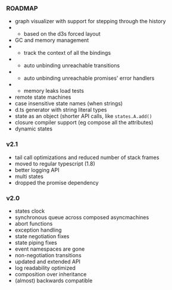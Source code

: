 ### ROADMAP

- graph visualizer with support for stepping through the history
- - based on the d3s forced layout
- GC and memory management
- - track the context of all the bindings
- - auto unbinding unreachable transitions
- - auto unbinding unreachable promises' error handlers
- - memory leaks load tests
- remote state machines
- case insensitive state names (when strings)
- d.ts generator with string literal types
- state as an object (shorter API calls, like `states.A.add()`
- closure compiler support (eg compose all the attributes)
- dynamic states

### v2.1

- tail call optimizations and reduced number of stack frames
- moved to regular typescript (1.8)
- better logging API
- multi states
- dropped the promise dependency
 
### v2.0
 
- states clock
- synchronous queue across composed asyncmachines
- abort functions
- exception handling
- state negotiation fixes
- state piping fixes
- event namespaces are gone
- non-negotiation transitions
- updated and extended API
- log readability optimized
- composition over inheritance
- (almost) backwards compatible